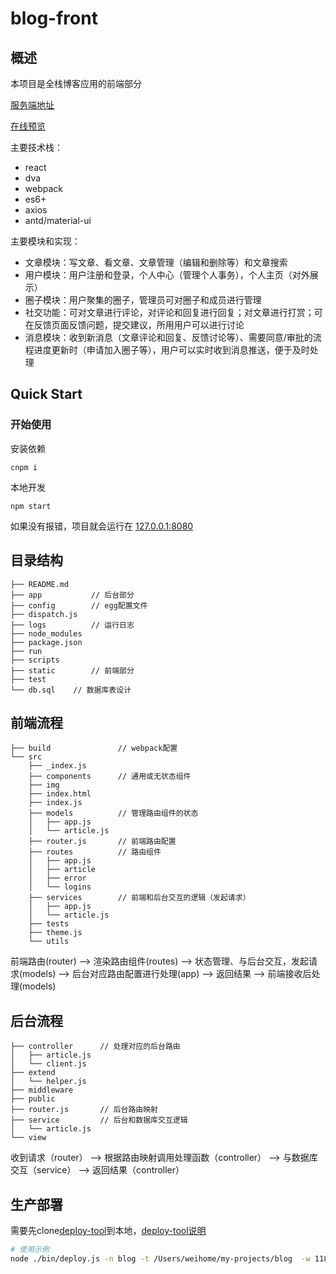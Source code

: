 # blog-front

## 概述

本项目是全栈博客应用的前端部分

[服务端地址](https://github.com/weihomechen/blog-node)

[在线预览](http://rulifun.cn/blog)

主要技术栈：

- react
- dva
- webpack
- es6+
- axios
- antd/material-ui

主要模块和实现：

- 文章模块：写文章、看文章、文章管理（编辑和删除等）和文章搜索
- 用户模块：用户注册和登录，个人中心（管理个人事务），个人主页（对外展示）
- 圈子模块：用户聚集的圈子，管理员可对圈子和成员进行管理
- 社交功能：可对文章进行评论，对评论和回复进行回复；对文章进行打赏；可在反馈页面反馈问题，提交建议，所用用户可以进行讨论
- 消息模块：收到新消息（文章评论和回复、反馈讨论等）、需要同意/审批的流程进度更新时（申请加入圈子等），用户可以实时收到消息推送，便于及时处理

## Quick Start

### 开始使用

安装依赖
```
cnpm i
```

本地开发
```
npm start
```

如果没有报错，项目就会运行在 [127.0.0.1:8080](http://127.0.0.1:8080)

## 目录结构

```
├── README.md
├── app           // 后台部分
├── config        // egg配置文件
├── dispatch.js
├── logs          // 运行日志
├── node_modules
├── package.json
├── run
├── scripts      
├── static        // 前端部分 
├── test
└── db.sql    // 数据库表设计
```

## 前端流程

```
├── build               // webpack配置  
└── src
    ├── _index.js
    ├── components      // 通用或无状态组件
    ├── img
    ├── index.html
    ├── index.js
    ├── models          // 管理路由组件的状态
    │   ├── app.js
    │   └── article.js
    ├── router.js       // 前端路由配置
    ├── routes          // 路由组件
    │   ├── app.js
    │   ├── article
    │   ├── error
    │   └── logins
    ├── services        // 前端和后台交互的逻辑（发起请求）
    │   ├── app.js
    │   └── article.js 
    ├── tests
    ├── theme.js
    └── utils
```
前端路由(router) --> 渲染路由组件(routes) --> 状态管理、与后台交互，发起请求(models) --> 后台对应路由配置进行处理(app) --> 返回结果 --> 前端接收后处理(models)

## 后台流程

```
├── controller      // 处理对应的后台路由
│   ├── article.js
│   └── client.js
├── extend
│   └── helper.js
├── middleware
├── public
├── router.js       // 后台路由映射
├── service         // 后台和数据库交互逻辑
│   └── article.js
└── view
```

收到请求（router） --> 根据路由映射调用处理函数（controller） --> 与数据库交互（service） --> 返回结果（controller）

## 生产部署

需要先clone[deploy-tool](https://github.com/weihomechen/deploy-tool)到本地，[deploy-tool说明](https://github.com/weihomechen/deploy-tool/blob/master/README.md)

```sh
# 使用示例
node ./bin/deploy.js -n blog -t /Users/weihome/my-projects/blog  -w 118.18.18.118 -d /var/proj/ -p 123456
```
